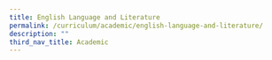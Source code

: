 ```yaml
---
title: English Language and Literature
permalink: /curriculum/academic/english-language-and-literature/
description: ""
third_nav_title: Academic
---
```

